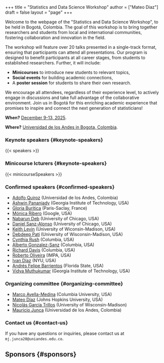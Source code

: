 +++
title = "Statistics and Data Science Workshop"
author = ["Mateo Diaz"]
draft = false
layout = "page"
+++

Welcome to the webpage of the "Statistics and Data Science Workshop", to be held in Bogotá, Colombia. 
The goal of this workshop is to bring together researchers and students from local and international communities, fostering collaboration and innovation in the field. 

The workshop will feature over 20 talks presented in a single-track format, ensuring that participants can attend all presentations.
Our program is designed to benefit participants at all career stages, from students to established researchers. Further, it will include:

-   **Minicourses** to introduce new students to relevant topics,
-   **Social events** for building academic connections,
-   A **poster session** for students to share their own research.

We encourage all attendees, regardless of their experience level, to actively engage in discussions and take full advantage of the collaborative environment. Join us in Bogotá for this enriching academic experience that promises to inspire and connect the next generation of statisticians!

**When?** [December 9-13, 2025](https://calendar.app.google/UTpVtMKDDVuu6zeE6).

**Where?** [Universidad de los Andes in Bogota, Colombia](https://maps.app.goo.gl/GtgswKC2kWU5HfUV7).


### Keynote speakers {#keynote-speakers}

{{< speakers >}}

### Minicourse lcturers {#keynote-speakers}

{{< minicourseSpeakers >}}

### Confirmed speakers {#confirmed-speakers}

- [Adolfo Quiroz](https://matematicas.uniandes.edu.co/en/professors/adolfo-jose-quiroz-salazar) (Universidad de los Andes, Colombia)
- [Ashwin Pananjady](https://sites.gatech.edu/ashwin-pananjady/) (Georgia Institute of Technology, USA)
- [Gloria Buritica](https://gburitica.github.io/) (Paris-Saclay, France)
- [Mónica Ribero](http://www.mribero.com/) (Google, USA)
- [Nabarun Deb](https://nabarund.github.io/) (University of Chicago, USA)
- [Daniel Sanz-Alonso](https://sites.google.com/a/uchicago.edu/sanz-alonso/) (University of Chicago, USA)
- [Keith Levin](https://pages.stat.wisc.edu/~kdlevin/) (University of Wiconsin-Madison, USA)  
- [Debdeep Pati](https://pages.stat.wisc.edu/~dpati2/) (University of Wisconsin-Madison, USA)
- [Cynthia Rush](https://www.columbia.edu/~cgr2130/) (Columbia, USA)
- [Alberto Gonzalez-Sanz](https://sites.google.com/view/albertogonzlezsanz/inicio) (Columbia, USA) 
- [Richard Davis](https://sites.stat.columbia.edu/rdavis/) (Columbia, USA)
- [Roberto Oliveira](https://sites.google.com/view/roboliv/about?authuser=0) (IMPA, USA)  
- [Ivan Díaz](https://idiaz.xyz/) (NYU, USA)
- [Andrés Felipe Barrientos](https://anfebar.github.io/) (Florida State, USA)
- [Vidya Muthukumar](https://vmuthukumar.ece.gatech.edu/) (Georgia Institute of Technology, USA)

[]()
<!-- -   [Felipe Atenas](https://sites.google.com/view/atenas-optimization?usp=sharing) (University of Melbourne, Australia) -->
<!-- -   [Beste Basciftci](https://sites.google.com/view/bestebasciftci/)  (University of Iowa, USA) -->
<!-- -   [David Bernal Neira](https://secquoia.github.io/1-bernalde) (Purdue University, USA) -->
<!-- -   [Luis M. Briceño Arias](http://lbriceno.mat.utfsm.cl/) (Universidad Técnica Federico Santa María) -->
<!-- -   [Ying Cui](//sites.google.com/site/optyingcui/) (University of California, Berkeley, USA) -->
<!-- -   [Juan Carlos de los Reyes](https://modemat.epn.edu.ec/es/personal/jreyes) (Centro de Modelización Matemática, Ecuador) -->
<!-- -   [Daniel Duque](https://sites.google.com/view/daniel-duque/home) (Google, USA) -->
<!-- -   [Salar Fattahi](https://fattahi.engin.umich.edu/) (University of Michigan, USA) -->
<!-- -   [Robert Freund](https://mitmgmtfaculty.mit.edu/rfreund/) (Massachusetts Institute of Technology, USA) -->
<!-- -   [Nicolás García Trillos](https://www.nicolasgarciat.com/) (University of Wisconsin-Madison, USA) -->
<!-- -   [Mauricio Junca](https://math.uniandes.edu.co/~mjunca/) (Universidad de los Andes, Colombia) -->
<!-- -   [Leonardo Lozano](https://business.uc.edu/faculty-research/obais/faculty/leonardo-lozano.html) (University of Cincinnati, USA) -->
<!-- -   [Diego Alejandro Muñoz](https://sites.google.com/unal.edu.co/damunozd) (Universidad Nacional, Colombia) -->
<!-- -   [Giacomo Nannicini](https://sites.usc.edu/nannicini/) (University of Southern California, USA) -->
<!-- -   [Janosch Ortmann](https://www.gerad.ca/en/people/janosch-ortmann) (University of Quebec in Montreal, Canada) -->
<!-- -   [Bernardo Pagnoncelli](https://www.skema.edu/en/faculty-and-research/professors/bernardo-pagnoncelli) (Skema Business School, France) -->
<!-- -   [Katya Scheinberg](https://www.isye.gatech.edu/users/katya-scheinberg) (Georgia Institute of Technology, USA) -->
<!-- -   [Jorge Sefair](https://www.ise.ufl.edu/sefair/) (University of Florida, USA) -->
<!-- -   [Soroosh Shafiee](https://sorooshafiee.github.io/) (Cornell University, USA) -->
<!-- -   [Alejandro Toriello](https://sites.gatech.edu/alejandro-toriello/) (Georgia Institute of Technology, USA) -->
<!-- -   [César Uribe](https://cauribe.rice.edu/) (Rice University, USA) -->
<!-- -   [Luis Zuluaga](https://coral.ise.lehigh.edu/luiszuluaga/) (Lehigh University, USA) -->


### Organizing committee {#organizing-committee}

-   [Marco Avella-Medina](https://sites.google.com/site/marcoavellamedina/home) (Columbia University, USA)
-   [Mateo Díaz](https://mateodd25.github.io/) (Johns Hopkins University, USA)
-   [Nicolás García Trillos](https://www.nicolasgarciat.com/) (University of Wisconsin-Madison)
-   [Mauricio Junca](https://math.uniandes.edu.co/~mjunca/) (Universidad de los Andes, Colombia)


### Contact us {#contact-us}

If you have any questions or inquiries, please contact us at `mj.junca20@uniandes.edu.co`.


## Sponsors {#sponsors}

<!-- {< sponsors >} -->
